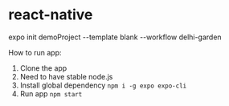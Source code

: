 # react-native
expo init demoProject --template blank --workflow delhi-garden


How to run app:
1. Clone the app
2. Need to have stable node.js
3. Install global dependency
``` npm i -g expo expo-cli ```
4. Run app
``` npm start ```
